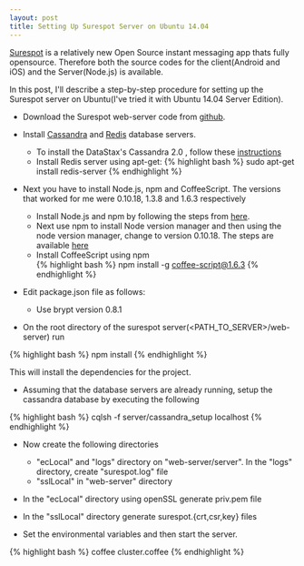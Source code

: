 ```yaml
---
layout: post
title: Setting Up Surespot Server on Ubuntu 14.04
---
```


[Surespot](https://www.surespot.me/) is a relatively new Open Source instant messaging app thats fully
opensource. Therefore both the source codes for the client(Android and iOS) and the Server(Node.js) is
available.

In this post, I'll describe a step-by-step procedure for setting up the Surespot server on Ubuntu(I've
tried it with Ubuntu 14.04 Server Edition).


- Download the Surespot web-server code from [github](https://github.com/surespot/web-server).  
- Install [Cassandra](http://en.wikipedia.org/wiki/Apache_Cassandra) and [Redis](http://en.wikipedia.org/wiki/Redis) database servers.  
  - To install the DataStax's Cassandra 2.0 , follow these [instructions](https://www.datastax.com/documentation/cassandra/2.0/cassandra/install/installDeb_t.html)  
  - Install Redis server using apt-get:
{% highlight bash %}
	sudo apt-get install redis-server
{% endhighlight %}

- Next you have to install Node.js, npm and CoffeeScript. The versions that worked for me were 0.10.18, 1.3.8 and 1.6.3 respectively  
  - Install Node.js and npm by following the steps from [here](https://www.digitalocean.com/community/tutorials/how-to-install-node-js-on-an-ubuntu-14-04-server).  
  - Next use npm to install Node version manager and then using the node version manager, change to version 0.10.18. The steps are available [here](https://www.npmjs.com/package/n)  
  - Install CoffeeScript using npm  
{% highlight bash %}
	npm install -g coffee-script@1.6.3
{% endhighlight %}

- Edit package.json file as follows:  
  - Use brypt version 0.8.1  

- On the root directory of the surespot server(&lt;PATH_TO_SERVER&gt;/web-server) run  

{% highlight bash %}
	npm install
{% endhighlight %}

This will install the dependencies for the project.  

- Assuming that the database servers are already running, setup the cassandra database by executing the following

{% highlight bash %}
	cqlsh -f server/cassandra_setup localhost
{% endhighlight %}

- Now create the following directories  
  - "ecLocal" and "logs" directory on "web-server/server". In the "logs" directory, create "surespot.log" file  
  - "sslLocal" in "web-server" directory  

- In the "ecLocal" directory using openSSL generate priv.pem file

- In the "sslLocal" directory generate surespot.{crt,csr,key} files  

- Set the environmental variables and then start the server.  


{% highlight bash %}
	coffee cluster.coffee
{% endhighlight %}

